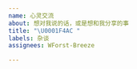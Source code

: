 ```yaml
---
name: 心灵交流
about: 想对我说的话，或是想和我分享的事
title: "\U0001F4AC "
labels: 杂谈
assignees: WForst-Breeze

---
```


<!--❄ 说点什么吧……-->
